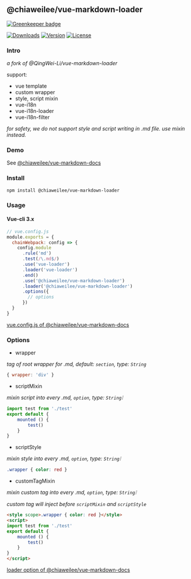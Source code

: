 ## @chiaweilee/vue-markdown-loader

[![Greenkeeper badge](https://badges.greenkeeper.io/chiaweilee/vue-markdown-loader.svg)](https://greenkeeper.io/)

<a href="https://npmcharts.com/compare/@chiaweilee/vue-markdown-loader?minimal=true"><img src="https://img.shields.io/npm/dm/@chiaweilee/vue-markdown-loader.svg" alt="Downloads"></a>
<a href="https://www.npmjs.com/package/@chiaweilee/vue-markdown-loader"><img src="https://img.shields.io/npm/v/@chiaweilee/vue-markdown-loader.svg" alt="Version"></a>
<a href="https://www.npmjs.com/package/@chiaweilee/vue-markdown-loader"><img src="https://img.shields.io/npm/l/@chiaweilee/vue-markdown-loader.svg" alt="License"></a>

### Intro

*a fork of @QingWei-Li/vue-markdown-loader*

support:

- vue template
- custom wrapper
- style, script mixin
- vue-i18n
- vue-i18n-loader
- vue-i18n-filter

*for safety, we do not support style and script writing in .md file. use mixin instead.*

### Demo

See [@chiaweilee/vue-markdown-docs](https://github.com/chiaweilee/vue-markdown-docs)

### Install

`npm install @chiaweilee/vue-markdown-loader`

### Usage

#### Vue-cli 3.x

```JavaScript
// vue.config.js
module.exports = {
  chainWebpack: config => {
    config.module
      .rule('md')
      .test(/\.md$/)
      .use('vue-loader')
      .loader('vue-loader')
      .end()
      .use('@chiaweilee/vue-markdown-loader')
      .loader('@chiaweilee/vue-markdown-loader')
      .options({
        // options
      })
  }
}
```

[vue.config.js of @chiaweilee/vue-markdown-docs](https://github.com/chiaweilee/vue-markdown-docs/blob/master/vue.config.js)

### Options

+ wrapper

*tag of root wrapper for .md, default: `section`, type: `String`*

```JavaScript
{ wrapper: 'div' }
```

+ scriptMixin

*mixin script into every .md, `option`, type: `String`❕*

```JavaScript
import test from './test'
export default {
    mounted () {
        test()
    }
}
```

+ scriptStyle

*mixin style into every .md, `option`, type: `String`❕*

```css
.wrapper { color: red }
```

+ customTagMixin

*mixin custom tag into every .md, `option`, type: `String`❕*

*custom tag will inject before `scriptMixin` and `scriptStyle`*

```html
<style scope>.wrapper { color: red }</style>
<script>
import test from './test'
export default {
    mounted () {
        test()
    }
}
</script>
```

[loader option of @chiaweilee/vue-markdown-docs](https://github.com/chiaweilee/vue-markdown-docs/blob/master/src/core/loader-option.js)

